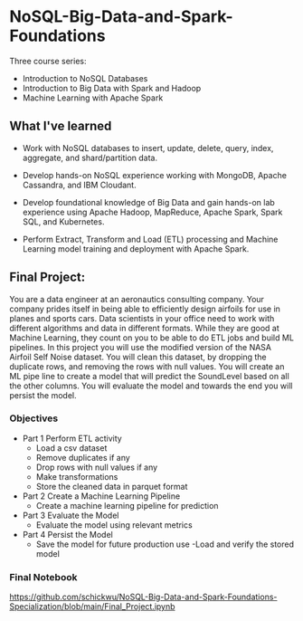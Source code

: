 # NoSQL-Big-Data-and-Spark-Foundations

Three course series: 
- Introduction to NoSQL Databases
- Introduction to Big Data with Spark and Hadoop
- Machine Learning with Apache Spark


## What I've learned
- Work with NoSQL databases to insert, update, delete, query, index, aggregate, and shard/partition data.

- Develop hands-on NoSQL experience working with MongoDB, Apache Cassandra, and IBM Cloudant.

- Develop foundational knowledge of Big Data and gain hands-on lab experience using Apache Hadoop, MapReduce,  Apache Spark, Spark SQL, and Kubernetes.

- Perform Extract, Transform and Load (ETL) processing and Machine Learning model training and deployment with Apache Spark.


## Final Project:
You are a data engineer at an aeronautics consulting company. Your company prides itself in being able to efficiently design airfoils for use in planes and sports cars. Data scientists in your office need to work with different algorithms and data in different formats. While they are good at Machine Learning, they count on you to be able to do ETL jobs and build ML pipelines. In this project you will use the modified version of the NASA Airfoil Self Noise dataset. You will clean this dataset, by dropping the duplicate rows, and removing the rows with null values. You will create an ML pipe line to create a model that will predict the SoundLevel based on all the other columns. You will evaluate the model and towards the end you will persist the model.

### Objectives
- Part 1 Perform ETL activity
  - Load a csv dataset
  - Remove duplicates if any
  - Drop rows with null values if any
  - Make transformations
  - Store the cleaned data in parquet format
- Part 2 Create a Machine Learning Pipeline
  - Create a machine learning pipeline for prediction
- Part 3 Evaluate the Model
  - Evaluate the model using relevant metrics
- Part 4 Persist the Model
  - Save the model for future production use
   -Load and verify the stored model
### Final Notebook
https://github.com/schickwu/NoSQL-Big-Data-and-Spark-Foundations-Specialization/blob/main/Final_Project.ipynb
